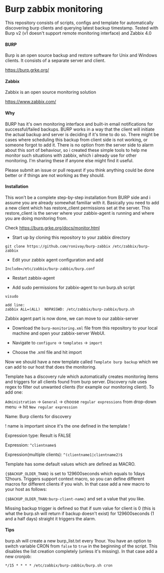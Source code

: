 # Burp zabbix monitoring

This repository consists of scripts, configs and template for automatically discovering burp clients and querying latest backup timestamp. Tested with Burp v2 (v1 doesn't support remote monitoring interface) and Zabbix 4.0

#### BURP

Burp is an open source backup and restore software for Unix and Windows clients. It consists of a separate server and client.

https://burp.grke.org/

#### Zabbix

Zabbix is an open source monitoring solution

https://www.zabbix.com/

#### Why

BURP has it's own monitoring interface and built-in email notifications for successful/failed backups. BURP works in a way that the client will initiate the actual backup and server is deciding if it's time to do so. There might be cases where scheduling this backup from client side is not working, or someone forgot to add it. There is no option from the server side to alarm about this sort of behaviour, so i created these simple tools to help me monitor such situations with zabbix, which i already use for other monitoring. I'm sharing these if anyone else might find it useful.

Please submit an issue or pull request if you think anything could be done better or if things are not working as they should.

#### Installation

This won't be a complete step-by-step installation from BURP side and i assume you are already somewhat familiar with it. Basically you need to add a new client which has restore_client permissions set at the server. This restore_client is the server where your zabbix-agent is running and where you are doing monitoring from.

Check https://burp.grke.org/docs/monitor.html

- Start up by cloning this repository to your zabbix directory
```
git clone https://github.com/ronivay/burp-zabbix /etc/zabbix/burp-zabbix
```
- Edit your zabbix agent configuration and add
```
Include=/etc/zabbix/burp-zabbix/burp.conf
```
- Restart zabbix-agent

- Add sudo permissions for zabbix-agent to run burp.sh script
```
visudo

add line:
zabbix ALL=(ALL)  NOPASSWD: /etc/zabbix/burp-zabbix/burp.sh
```
Zabbix agent part is now done, we can move to our zabbix-server

* Download the `burp-monitoring.xml` file from this repository to your local machine and open your zabbix-server WebUI. 

* Navigate to `configure` -> `templates` -> `import`

* Choose the .xml file and hit import

Now we should have a new template called `Template burp backup` which we can add to our host that does the monitoring.

Template has a discovery rule which automatically creates monitoring items and triggers	for all	clients	found from burp	server. Discovery rule uses regex to filter out unwanted clients (for example our monitoring client). To add one:

`Administration` -> `General` -> choose `regular expressions` from drop-down menu -> hit `New regular expression`

Name: Burp clients for discovery

! name is important since it's the one defined in the template !

Expression type: Result is FALSE

Expression: `^clientname$`

Expression(multiple clients): `^(clientname1|clientname2)$`

Template has some default values which are defined as MACRO.

`{$BACKUP_OLDER_THAN}` is set to 129600seconds which equals to 1days 12hours. Triggers support context macro, so you can define different macros for different clients if you wish. In that case add a new macro to your host as follows:

`{$BACKUP_OLDER_THAN:burp-client-name}` and set a value that you like.

Missing backup trigger is defined so that if sum value for client is 0 (this is what the burp.sh will return if backup doesn't exist) for 129600seconds (1 and a half days) straight it triggers the alarm.

#### Tips

burp.sh will create a new burp_list.txt every 1hour. You have an option to switch variable CRON from `false` to `true` in the beginning of the script. This disables the list creation completely (unless it's missing). In that case add a new cronjob:

```
*/15 * * * * /etc/zabbix/burp-zabbix/burp.sh cron
```
